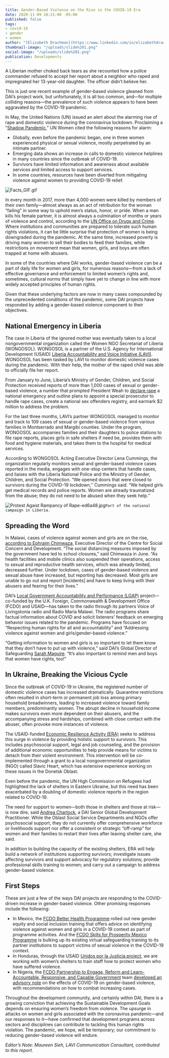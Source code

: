 ```yaml
---
title: Gender-Based Violence on the Rise in the COVID-19 Era
date: 2020-11-09 10:21:00 -05:00
published: false
tags:
- covid-19
- gender
- women
author: "[Elizabeth Drachman](https://www.linkedin.com/in/elizabethdrachman/)"
thumbnail-image: "/uploads/slide%201.png"
social-image: "/uploads/slide%201.png"
publication: Developments
---
```


A Liberian mother choked back tears as she recounted how a police commander refused to accept her report about a neighbor who raped and impregnated her 13-year-old daughter. The officer didn’t believe her.

This is just one recent example of gender-based violence gleaned from DAI’s project work, but unfortunately, it is all too common, and—for multiple colliding reasons—the prevalence of such violence appears to have been aggravated by the COVID-19 pandemic. 






In May, the United Nations (UN) issued an alert about the alarming rise of rape and domestic violence during the coronavirus lockdown. Proclaiming a “[Shadow Pandemic](https://www.unwomen.org/en/news/in-focus/in-focus-gender-equality-in-covid-19-response/violence-against-women-during-covid-19),” UN Women cited the following reasons for alarm:

* Globally, even before the pandemic began, one in three women experienced physical or sexual violence, mostly perpetrated by an intimate partner.
* Emerging data shows an increase in calls to domestic violence helplines in many countries since the outbreak of COVID-19.
* Survivors have limited information and awareness about available services and limited access to support services.
* In some countries, resources have been diverted from mitigating violence against women to providing COVID-19 relief.

![Facts_GIF.gif](/uploads/Facts_GIF.gif)

In every month in 2017, more than 4,000 women were killed by members of their own family—almost always as an act of retribution for the woman “failing” in some way to uphold men’s status, honor, or pride. When a man kills his female partner, it is almost always a culmination of months or years of violence and control, according to the [UN Office on Drugs and Crime](https://www.unodc.org/documents/data-and-analysis/GSH2018/GSH18_Gender-related_killing_of_women_and_girls.pdf). Where institutions and communities are prepared to tolerate such human rights violations, it can be little surprise that protection of women is being downgraded during the pandemic. At the same time, increased poverty is driving many women to sell their bodies to feed their families, while restrictions on movement mean that women, girls, and boys are often trapped at home with abusers. 

In some of the countries where DAI works, gender-based violence can be a part of daily life for women and girls, for numerous reasons—from a lack of effective governance and enforcement to limited women’s rights and, sometimes, cultural norms that simply have yet to change in line with more widely accepted principles of human rights. 

Given that these underlying factors are now in many cases compounded by the unprecedented conditions of the pandemic, some DAI projects have responded by adding a gender-based violence component to their objectives. 

## National Emergency in Liberia 

The case in Liberia of the ignored mother was eventually taken to a local nongovernmental organization called the Women NGO Secretariat of Liberia (WONGOSOL). WONGOSOL is a partner of the U.S. Agency for International Development (USAID) [Liberia Accountability and Voice Initiative (LAVI)](https://www.dai.com/our-work/projects/liberia-accountability-and-voice-initiative-lavi). WONGOSOL has been tasked by LAVI to monitor domestic violence cases during the pandemic. With their help, the mother of the raped child was able to officially file her report.

From January to June, Liberia’s Ministry of Gender, Children, and Social Protection received reports of more than 1,000 cases of sexual or gender-based violence, a number that prompted President Weah to [declare rape](http://mofa.gov.lr/public2/2press.php?news_id=3618&related=7&pg=sp#:~:text=President%20Weah%20declares%20Rape%20and%20all%20forms%20of%20SGBV%20as%20a%20National%20Emergency,-ShareThis%20Facebook%20Tweet&text=His%20Excellency%20President%20George%20Manneh%20Weah%20has%20issued%20a%20proclamation,Violence%20as%20a%20Natio) a national emergency and outline plans to appoint a special prosecutor to handle rape cases, create a national sex offenders registry, and earmark $2 million to address the problem. 

For the last three months, LAVI’s partner WONGOSOL managed to monitor and track to 109 cases of sexual or gender-based violence from various families in Montserrado and Margibi counties. Under the program, WONGOSOL accompanies families and their daughters to police stations to file rape reports, places girls in safe shelters if need be, provides them with food and hygiene materials, and takes them to the hospital for medical services. 

According to WONGOSOL Acting Executive Director Lena Cummings, the organization regularly monitors sexual and gender-based violence cases reported in the media, engages with one-stop centers that handle cases, and liaises with the Liberia National Police and the Ministry of Gender, Children, and Social Protection. “We opened doors that were closed to survivors during the COVID-19 lockdown,’’ Cummings said. “We helped girls get medical records and police reports. Women are already traumatized from the abuse; they do not need to be abused when they seek help.’’

![Protest Agaist Rampancy of Rape-ed6a48.jpg](/uploads/Protest%20Agaist%20Rampancy%20of%20Rape-ed6a48.jpg)`Part of the national campaign in Liberia.`

## Spreading the Word

In Malawi, cases of violence against women and girls are on the rise, [according to Ephraim Chimwaza](https://www.civicus.org/index.php/media-resources/news/interviews/4463-malawi-girls-need-protection-not-just-against-covid-19-but-also-against-endemic-violations-of-their-rights), Executive Director of the Centre for Social Concern and Development. “The social distancing measures imposed by the government have led to school closures,” said Chimwaza in June. “As health facilities and mobile clinics also suspended their operations, access to sexual and reproductive health services, which was already limited, decreased further. Under lockdown, cases of gender-based violence and sexual abuse have increased, but reporting has decreased. Most girls are unable to go out and report [incidents] and have to keep living with their abusers and fearing for their lives.”

DAI’s [Local Government Accountability and Performance (LGAP)](https://www.dai.com/our-work/projects/malawi-local-government-accountability-and-performance-lgap) project—co-funded by the U.K. Foreign, Commonwealth & Development Office (FCDO) and USAID—has taken to the radio through its partners Voice of Livingstonia radio and Radio Maria Malawi. The radio programs share factual information about COVID and solicit listeners' feedback on emerging behavior issues related to the pandemic. Programs have focused on “Respecting human rights for all and accountability” and “Addressing violence against women and girls/gender-based violence.”

“Getting information to women and girls is so important to let them know that they don’t have to put up with violence,” said DAI’s Global Director of Safeguarding [Sarah Maguire](https://www.dai.com/who-we-are/our-team/sarah-maguire). “It’s also important to remind men and boys that women have rights, too!”

## In Ukraine, Breaking the Vicious Cycle

Since the outbreak of COVID-19 in Ukraine, the registered number of domestic violence cases has increased dramatically. Quarantine restrictions often resulted in short-term or permanent job loss among primary household breadwinners, leading to increased violence toward family members, predominantly women. The abrupt decline in household income makes survivors even more dependent on their abusers, and the accompanying stress and hardships, combined with close contact with the abuser, often provoke more instances of violence. 

The USAID-funded [Economic Resilience Activity (ERA)](https://www.dai.com/our-work/projects/ukraine-economic-resilience-activity) seeks to address this surge in violence by providing holistic support to survivors. This includes psychosocial support, legal and job counseling, and the provision of additional economic opportunities to help provide means for victims to detach from their violent environment. This intervention will be co-implemented through a grant to a local nongovernmental organization (NGO) called Slavic Heart, which has extensive experience working on these issues in the Donetsk Oblast. 

Even before the pandemic, the UN High Commission on Refugees had highlighted the lack of shelters in Eastern Ukraine, but this need has been exacerbated by a doubling of domestic violence reports in the region related to COVID-19.

The need for support to women—both those in shelters and those at risk—is now dire, said [Andrea Chartock](https://www.dai.com/who-we-are/our-team/andrea-chartock), a DAI Senior Global Development Practitioner. While the Oblast Social Service Departments and NGOs offer psychosocial support, they do not currently offer comprehensive workforce or livelihoods support nor offer a consistent or strategic “off-ramp” for women and their families to restart their lives after leaving shelter care, she said. 

In addition to building the capacity of the existing shelters, ERA will help build a network of institutions supporting survivors; investigate issues affecting survivors and support advocacy for regulatory solutions; provide professional skills training to women; and carry out a campaign to address gender-based violence.

## First Steps

These are just a few of the ways DAI projects are responding to the COVID-driven increase in gender-based violence. Other promising responses include the following:

* In Mexico, the [FCDO Better Health Programme](https://www.dai.com/our-work/projects/mexico-prosperity-fund-better-health-programme) rolled out new gender equity and social inclusion training that offers advice on identifying violence against women and girls in a COVID-19 context as part of programme activities. And the [FCDO Skills for Prosperity Mexico Programme](https://www.dai.com/our-work/projects/mexico-skills-for-prosperity-mexico-s4pm) is bulking up its existing virtual safeguarding training to its partner institutions to support victims of sexual violence in the COVID-19 context.
* In Honduras, through the USAID [Unidos por la Justicia project](https://www.dai.com/our-work/projects/honduras-united-for-justice), we are working with women’s shelters to train staff how to protect women who have suffered violence. 
* In Nigeria, the [FCDO Partnership to Engage, Reform and Learn-Accountable, Responsive, and Capable Government](https://www.dai.com/our-work/projects/nigeria-accountable-responsive-and-capable-government-ARC) team [developed an advisory note](http://www.perlnigeria.net/new-version/resources-for-partners/effect-of-covid-19-on-gender-based-violence) on the effects of COVID-19 on gender-based violence, with recommendations on how to combat increasing cases. 

Throughout the development community, and certainly within DAI, there is a growing conviction that achieving the Sustainable Development Goals depends on ensuring women’s freedom from violence. The upsurge in attacks on women and girls associated with the coronavirus pandemic—and our responses to it—have confirmed that development programs across sectors and disciplines can contribute to tackling this human rights violation. The pandemic, we hope, will be temporary; our commitment to reducing gender-based violence will endure. 

*Editor’s Note: Maureen Sieh, LAVI Communication Consultant, contributed to this report.*